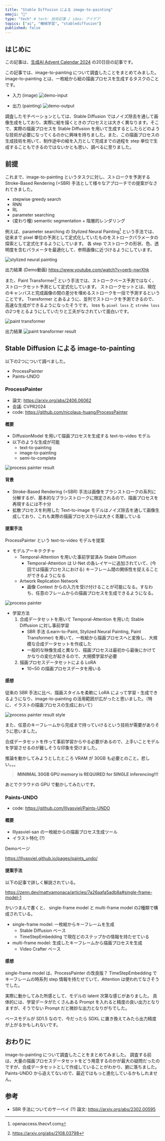 ```yaml
---
title: "Stable Diffusion による image-to-painting"
emoji: "🎨"
type: "tech" # tech: 技術記事 / idea: アイデア
topics: ["ai", "機械学習", "stablediffusion"]
published: false
---
```


## はじめに
この記事は、[生成AI Advent Calendar 2024](https://adventar.org/calendars/9940) の20日目の記事です。


この記事では、image-to-painting について調査したことをまとめてみました。
image-to-painting とは、一枚絵から絵の描画プロセスを生成するタスクのことです。

- 入力 (image)
![demo-input](/images/image-to-painting/paints-undo-input.png)

- 出力 (painting)
![demo-output](/images/image-to-painting/paints-undo-output.gif)


調査したモチベーションとしては、Stable Diffusion ではノイズ除去を通して画像生成をしており、実際に絵を描くときのプロセスとは大きく異なります。そこで、実際の描画プロセスを Stable Diffusion を用いて生成するとしたらどのような技術が必要になってくるのかに興味を持ちました。また、この描画プロセスの生成技術を用いて、制作途中の絵を入力として完成までの過程を step 単位で生成することもできるのではないかとも思い、調べるに至りました。

## 前提

これまで、image-to-painting というタスクに対し、ストロークを予測する Stroke-Based Rendering (=SBR) 手法として様々なアプローチでの提案がなされてきました。

- stepwise greedy search
- RNN
- RL
- parameter searching
- (変わり種) semantic segmentation + 階層的レンダリング

例えば、parameter searching の Stylized Neural Painting[^1] という手法では、従来まで pixel 単位の予測として定式化していたものをストロークパラメータの探索として定式化するようにしています。
各 step でストロークの形状、色、透明度を含むパラメータを最適化して、参照画像に近づけるようにしています。

![stylized neural painting](/images/image-to-painting/stylized-neural-painting.png)

出力結果 (Demo動画)
https://www.youtube.com/watch?v=oerb-nwrXhk

また、Paint Transformer[^2] という手法では、ストロークベース予測ではなく、ストロークセット予測として定式化しています。
ストロークセットとは、現在のキャンバスと完成画像の間の差分を埋めるストロークを一括で予測するということです。
Transformer とあるように、並列でストロークを予測できるので、高速な生成ができるようになったそうです。
loss も `pixel loss` と `stroke loss` の2つをとるようにしていたりと工夫がなされていて面白いです。

![paint transformer](/images/image-to-painting/paint-transformer.png)

出力結果
![paint transformer result](/images/image-to-painting/paint-transformer-result.png)

## Stable Diffusion による image-to-painting

以下の2つについて調べました。

- ProcessPainter
- Paints-UNDO

### ProcessPainter

- 論文: https://arxiv.org/abs/2406.06062
- 会議: CVPR2024
- code: https://github.com/nicolaus-huang/ProcessPainter

#### 概要

- DiffusionModel を用いて描画プロセスを生成する text-to-video モデル
- 以下のような生成が可能
    - text-to-painting
    - image-to-painting
    - semi-to-complete

![process painter result](/images/image-to-painting/process-painter-result.png)

#### 背景

- Stroke-Based Rendering (=SBR) 手法は画像をブラシストロークの系列に分解するが、基本的なブラシストロークに限定されるので、描画プロセスを再現するには不十分
- 拡散プロセスを利用した Text-to-image モデルはノイズ除去を通して画像生成しており、これも実際の描画プロセスからは大きく乖離している

#### 提案手法

ProcessPainter という text-to-video モデルを提案

- モデルアーキテクチャ
    - Temporal-Attention を用いた事前学習済み Stable Diffusion
        - Temporal-Attention は U-Net の各レイヤーに追加されていて、(今回では描画プロセスにおける) キーフレーム間の関係性を捉えることができるようになる
    - Artwork Replication Network
        - 画像 Context からの入力を受け付けることが可能になる。すなわち、任意のフレームからの描画プロセスを生成できるようになる。

![process painter](/images/image-to-painting/process-painter.png)

- 学習方法
    1. 合成データセットを用いて Temporal-Attention を用いた Stable Diffusion に対し事前学習
        - SBR 手法 (Learn-to-Paint, Stylized Neural Painting, Paint Transformer) を用いて、一枚絵から描画プロセスへと変換し、大規模な合成データセットを作成した
        - 一般的な映像生成と異なり、描画プロセスは最初から最後にかけてかなりの変化が起きるので、大規模学習が必要
    2. 描画プロセスデータセットによる LoRA
        - 10~50 の描画プロセスデータを用いる

#### 感想

従来の SBR 手法に比べ、描画スタイルを柔軟に LoRA によって学習・生成できるようになり、image-to-painting の活用範囲が広がったと思いました。（特に、イラストの描画プロセスの生成において）

![process painter result style](/images/image-to-painting/process-painter-result-style.png)

また、任意のキーフレームから完成まで持っていけるという技術が需要がありそうに思いました。

合成データセットを作って事前学習からやる必要があるので、上手いことモデルを学習させるのが難しそうな印象を受けました。

推論を動かしてみようとしたところ VRAM が 30GB も必要とのこと。悲しい。。。

> **MINIMAL 30GB GPU memory is REQUIRED for SINGLE inferencing!!!**

あとでクラウドの GPU で動かしてみたいです。


### Paints-UNDO

- code: https://github.com/lllyasviel/Paints-UNDO

#### 概要

- Illyasviel-san の一枚絵からの描画プロセス生成ツール
- イラスト特化 (?)

Demoページ

https://lllyasviel.github.io/pages/paints_undo/

#### 提案手法

以下の記事で詳しく解説されている。

https://zenn.dev/mattyamonaca/articles/7a26aafa5adb8a#single-frame-model-1

かいつまんで書くと、
single-frame model と multi-frame model の2種類で構成されている。

- single-frame model: 一枚絵からキーフレームを生成
    - Stable Diffusion ベース
    - TimeStepEmbedding で現在どのステップかの情報を持たせている
- multi-frame model: 生成したキーフレームから描画プロセスを生成
    - Video Crafter ベース

#### 感想

single-frame model は、ProcessPainter の改良版？ TimeStepEmbedding でキーフレームの時系列 step 情報を持たせていて、Attention は使われてなさそうでした。

実際に動かしてみた所感として、モデルの latent 次第な感じがありました。
具体的には、学習データがたくさんある Prompt を入れると精度の良い出力となりますが、そうでない Prompt だと微妙な出力となりがちでした。

ベースモデルが SD1.5 なので、今だったら SDXL に置き換えてみたら出力精度が上がるかもしれないです。

## おわりに

image-to-painting について調査したことをまとめてみました。
調査する前は、大量の描画プロセスデータセットをどう用意するのかが最大の疑問だったのですが、合成データセットとして作成していることがわかり、腑に落ちました。
Paints-UNDO から追えてないので、最近ではもっと進化しているかもしれません。

## 参考

- SBR 手法についてのサーベイ (?) 論文: https://arxiv.org/abs/2302.00595

[^1]: openaccess.thecvf.com
[^2]: https://arxiv.org/abs/2108.03798
